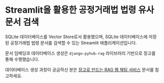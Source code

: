 # Streamlit을 활용한 공정거래법 법령 유사 문서 검색

SQLite 데이터베이스를 Vector Store로서 활용했으며,
SQLite 데이터베이스에 저장된 공정거래법 법령 문서를 검색할 수 있는 Streamlit 애플리케이션입니다.

문서 임베딩과 데이터베이스 생성은 `django-pyhub-rag` 라이브러리 기반으로
장고를 통해 수행했습니다.

데이터베이스 생성 과정이 궁금하신 분은 [장고로 만드는 RAG 웹 채팅 서비스](https://ai.pyhub.kr/hands-on-lab/django-webchat-rag/)
문서를 참고하세요.

